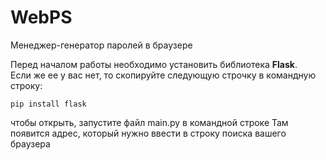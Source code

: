 # WebPS
Менеджер-генератор паролей в браузере

Перед началом работы необходимо установить библиотека **Flask**.\
Если же ее у вас нет, то скопируйте следующую строчку в командную строку:
```
pip install flask
```

чтобы открыть, запустите файл main.py в командной строке
Там появится адрес, который нужно ввести в строку поиска вашего браузера
